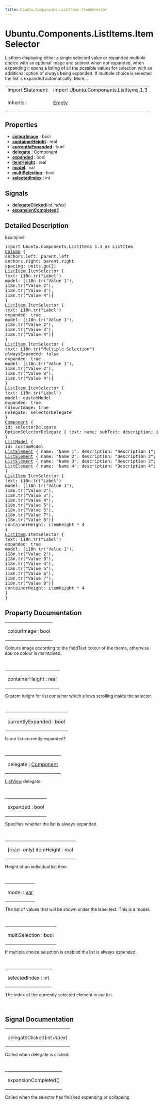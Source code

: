 ```yaml
---
Title: Ubuntu.Components.ListItems.ItemSelector
---
```


# Ubuntu.Components.ListItems.ItemSelector

<span class="subtitle"></span>
<!-- $$$ItemSelector-brief -->
<p>ListItem displaying either a single selected value or expanded multiple choice with an optional image and subtext when not expanded, when expanding it opens a listing of all the possible values for selection with an additional option of always being expanded. If multiple choice is selected the list is expanded automatically. More...</p>
<!-- @@@ItemSelector -->
<table class="alignedsummary">
<tr><td class="memItemLeft rightAlign topAlign"> Import Statement:</td><td class="memItemRight bottomAlign"> import Ubuntu.Components.ListItems 1.3</td></tr><tr><td class="memItemLeft rightAlign topAlign"> Inherits:</td><td class="memItemRight bottomAlign"> <p><a href="Ubuntu.Components.ListItems.Empty.md">Empty</a></p>
</td></tr></table><ul>
</ul>
<h2 id="properties">Properties</h2>
<ul>
<li class="fn"><b><b><a href="#colourImage-prop">colourImage</a></b></b> : bool</li>
<li class="fn"><b><b><a href="#containerHeight-prop">containerHeight</a></b></b> : real</li>
<li class="fn"><b><b><a href="#currentlyExpanded-prop">currentlyExpanded</a></b></b> : bool</li>
<li class="fn"><b><b><a href="#delegate-prop">delegate</a></b></b> : Component</li>
<li class="fn"><b><b><a href="#expanded-prop">expanded</a></b></b> : bool</li>
<li class="fn"><b><b><a href="#itemHeight-prop">itemHeight</a></b></b> : real</li>
<li class="fn"><b><b><a href="#model-prop">model</a></b></b> : var</li>
<li class="fn"><b><b><a href="#multiSelection-prop">multiSelection</a></b></b> : bool</li>
<li class="fn"><b><b><a href="#selectedIndex-prop">selectedIndex</a></b></b> : int</li>
</ul>
<h2 id="signals">Signals</h2>
<ul>
<li class="fn"><b><b><a href="#delegateClicked-signal">delegateClicked</a></b></b>(int <i>index</i>)</li>
<li class="fn"><b><b><a href="#expansionCompleted-signal">expansionCompleted</a></b></b>()</li>
</ul>
<!-- $$$ItemSelector-description -->
<h2 id="details">Detailed Description</h2>
</p>
<p>Examples:</p>
<pre class="qml">import Ubuntu.Components.ListItems 1.3 as ListItem
<span class="type"><a href="QtQuick.Column.md">Column</a></span> {
<span class="name">anchors</span>.left: <span class="name">parent</span>.<span class="name">left</span>
<span class="name">anchors</span>.right: <span class="name">parent</span>.<span class="name">right</span>
<span class="name">spacing</span>: <span class="name">units</span>.<span class="name">gu</span>(<span class="number">3</span>)
<span class="type"><a href="Ubuntu.Components.ListItem.md">ListItem</a></span>.ItemSelector {
<span class="name">text</span>: <span class="name">i18n</span>.<span class="name">tr</span>(<span class="string">&quot;Label&quot;</span>)
<span class="name">model</span>: [<span class="name">i18n</span>.<span class="name">tr</span>(<span class="string">&quot;Value 1&quot;</span>),
<span class="name">i18n</span>.<span class="name">tr</span>(<span class="string">&quot;Value 2&quot;</span>),
<span class="name">i18n</span>.<span class="name">tr</span>(<span class="string">&quot;Value 3&quot;</span>),
<span class="name">i18n</span>.<span class="name">tr</span>(<span class="string">&quot;Value 4&quot;</span>)]
}
<span class="type"><a href="Ubuntu.Components.ListItem.md">ListItem</a></span>.ItemSelector {
<span class="name">text</span>: <span class="name">i18n</span>.<span class="name">tr</span>(<span class="string">&quot;Label&quot;</span>)
<span class="name">expanded</span>: <span class="number">true</span>
<span class="name">model</span>: [<span class="name">i18n</span>.<span class="name">tr</span>(<span class="string">&quot;Value 1&quot;</span>),
<span class="name">i18n</span>.<span class="name">tr</span>(<span class="string">&quot;Value 2&quot;</span>),
<span class="name">i18n</span>.<span class="name">tr</span>(<span class="string">&quot;Value 3&quot;</span>),
<span class="name">i18n</span>.<span class="name">tr</span>(<span class="string">&quot;Value 4&quot;</span>)]
}
<span class="type"><a href="Ubuntu.Components.ListItem.md">ListItem</a></span>.ItemSelector {
<span class="name">text</span>: <span class="name">i18n</span>.<span class="name">tr</span>(<span class="string">&quot;Multiple Selection&quot;</span>)
<span class="name">alwaysExpanded</span>: <span class="number">false</span>
<span class="name">expanded</span>: <span class="number">true</span>
<span class="name">model</span>: [<span class="name">i18n</span>.<span class="name">tr</span>(<span class="string">&quot;Value 1&quot;</span>),
<span class="name">i18n</span>.<span class="name">tr</span>(<span class="string">&quot;Value 2&quot;</span>),
<span class="name">i18n</span>.<span class="name">tr</span>(<span class="string">&quot;Value 3&quot;</span>),
<span class="name">i18n</span>.<span class="name">tr</span>(<span class="string">&quot;Value 4&quot;</span>)]
}
<span class="type"><a href="Ubuntu.Components.ListItem.md">ListItem</a></span>.ItemSelector {
<span class="name">text</span>: <span class="name">i18n</span>.<span class="name">tr</span>(<span class="string">&quot;Label&quot;</span>)
<span class="name">model</span>: <span class="name">customModel</span>
<span class="name">expanded</span>: <span class="number">true</span>
<span class="name">colourImage</span>: <span class="number">true</span>
<span class="name">delegate</span>: <span class="name">selectorDelegate</span>
}
<span class="type"><a href="QtQml.Component.md">Component</a></span> {
<span class="name">id</span>: <span class="name">selectorDelegate</span>
<span class="type">OptionSelectorDelegate</span> { <span class="name">text</span>: <span class="name">name</span>; <span class="name">subText</span>: <span class="name">description</span>; <span class="name">iconSource</span>: <span class="name">image</span> }
}
<span class="type"><a href="QtQml.ListModel.md">ListModel</a></span> {
<span class="name">id</span>: <span class="name">customModel</span>
<span class="type"><a href="QtQml.ListElement.md">ListElement</a></span> { <span class="name">name</span>: <span class="string">&quot;Name 1&quot;</span>; <span class="name">description</span>: <span class="string">&quot;Description 1&quot;</span>; <span class="name">image</span>: <span class="string">&quot;images.png&quot;</span> }
<span class="type"><a href="QtQml.ListElement.md">ListElement</a></span> { <span class="name">name</span>: <span class="string">&quot;Name 2&quot;</span>; <span class="name">description</span>: <span class="string">&quot;Description 2&quot;</span>; <span class="name">image</span>: <span class="string">&quot;images.png&quot;</span> }
<span class="type"><a href="QtQml.ListElement.md">ListElement</a></span> { <span class="name">name</span>: <span class="string">&quot;Name 3&quot;</span>; <span class="name">description</span>: <span class="string">&quot;Description 3&quot;</span>; <span class="name">image</span>: <span class="string">&quot;images.png&quot;</span> }
<span class="type"><a href="QtQml.ListElement.md">ListElement</a></span> { <span class="name">name</span>: <span class="string">&quot;Name 4&quot;</span>; <span class="name">description</span>: <span class="string">&quot;Description 4&quot;</span>; <span class="name">image</span>: <span class="string">&quot;images.png&quot;</span> }
}
<span class="type"><a href="Ubuntu.Components.ListItem.md">ListItem</a></span>.ItemSelector {
<span class="name">text</span>: <span class="name">i18n</span>.<span class="name">tr</span>(<span class="string">&quot;Label&quot;</span>)
<span class="name">model</span>: [<span class="name">i18n</span>.<span class="name">tr</span>(<span class="string">&quot;Value 1&quot;</span>),
<span class="name">i18n</span>.<span class="name">tr</span>(<span class="string">&quot;Value 2&quot;</span>),
<span class="name">i18n</span>.<span class="name">tr</span>(<span class="string">&quot;Value 3&quot;</span>),
<span class="name">i18n</span>.<span class="name">tr</span>(<span class="string">&quot;Value 4&quot;</span>),
<span class="name">i18n</span>.<span class="name">tr</span>(<span class="string">&quot;Value 5&quot;</span>),
<span class="name">i18n</span>.<span class="name">tr</span>(<span class="string">&quot;Value 6&quot;</span>),
<span class="name">i18n</span>.<span class="name">tr</span>(<span class="string">&quot;Value 7&quot;</span>),
<span class="name">i18n</span>.<span class="name">tr</span>(<span class="string">&quot;Value 8&quot;</span>)]
<span class="name">containerHeight</span>: <span class="name">itemHeight</span> <span class="operator">*</span> <span class="number">4</span>
}
<span class="type"><a href="Ubuntu.Components.ListItem.md">ListItem</a></span>.ItemSelector {
<span class="name">text</span>: <span class="name">i18n</span>.<span class="name">tr</span>(<span class="string">&quot;Label&quot;</span>)
<span class="name">expanded</span>: <span class="number">true</span>
<span class="name">model</span>: [<span class="name">i18n</span>.<span class="name">tr</span>(<span class="string">&quot;Value 1&quot;</span>),
<span class="name">i18n</span>.<span class="name">tr</span>(<span class="string">&quot;Value 2&quot;</span>),
<span class="name">i18n</span>.<span class="name">tr</span>(<span class="string">&quot;Value 3&quot;</span>),
<span class="name">i18n</span>.<span class="name">tr</span>(<span class="string">&quot;Value 4&quot;</span>),
<span class="name">i18n</span>.<span class="name">tr</span>(<span class="string">&quot;Value 5&quot;</span>),
<span class="name">i18n</span>.<span class="name">tr</span>(<span class="string">&quot;Value 6&quot;</span>),
<span class="name">i18n</span>.<span class="name">tr</span>(<span class="string">&quot;Value 7&quot;</span>),
<span class="name">i18n</span>.<span class="name">tr</span>(<span class="string">&quot;Value 8&quot;</span>)]
<span class="name">containerHeight</span>: <span class="name">itemHeight</span> <span class="operator">*</span> <span class="number">4</span>
}
}</pre>
<!-- @@@ItemSelector -->
<h2>Property Documentation</h2>
<!-- $$$colourImage -->
<table class="qmlname"><tr valign="top" id="colourImage-prop"><td class="tblQmlPropNode"><p><span class="name">colourImage</span> : <span class="type">bool</span></p></td></tr></table><p>Colours image according to the fieldText colour of the theme, otherwise source colour is maintained.</p>
<!-- @@@colourImage -->
<br/>
<!-- $$$containerHeight -->
<table class="qmlname"><tr valign="top" id="containerHeight-prop"><td class="tblQmlPropNode"><p><span class="name">containerHeight</span> : <span class="type">real</span></p></td></tr></table><p>Custom height for list container which allows scrolling inside the selector.</p>
<!-- @@@containerHeight -->
<br/>
<!-- $$$currentlyExpanded -->
<table class="qmlname"><tr valign="top" id="currentlyExpanded-prop"><td class="tblQmlPropNode"><p><span class="name">currentlyExpanded</span> : <span class="type">bool</span></p></td></tr></table><p>Is our list currently expanded?</p>
<!-- @@@currentlyExpanded -->
<br/>
<!-- $$$delegate -->
<table class="qmlname"><tr valign="top" id="delegate-prop"><td class="tblQmlPropNode"><p><span class="name">delegate</span> : <span class="type"><a href="QtQml.Component.md">Component</a></span></p></td></tr></table><p><a href="QtQuick.ListView.md">ListView</a> delegate.</p>
<!-- @@@delegate -->
<br/>
<!-- $$$expanded -->
<table class="qmlname"><tr valign="top" id="expanded-prop"><td class="tblQmlPropNode"><p><span class="name">expanded</span> : <span class="type">bool</span></p></td></tr></table><p>Specifies whether the list is always expanded.</p>
<!-- @@@expanded -->
<br/>
<!-- $$$itemHeight -->
<table class="qmlname"><tr valign="top" id="itemHeight-prop"><td class="tblQmlPropNode"><p><span class="qmlreadonly">[read-only] </span><span class="name">itemHeight</span> : <span class="type">real</span></p></td></tr></table><p>Height of an individual list item.</p>
<!-- @@@itemHeight -->
<br/>
<!-- $$$model -->
<table class="qmlname"><tr valign="top" id="model-prop"><td class="tblQmlPropNode"><p><span class="name">model</span> : <span class="type"><a href="http://doc.qt.io/qt-5/qml-var.html">var</a></span></p></td></tr></table><p>The list of values that will be shown under the label text. This is a model.</p>
<!-- @@@model -->
<br/>
<!-- $$$multiSelection -->
<table class="qmlname"><tr valign="top" id="multiSelection-prop"><td class="tblQmlPropNode"><p><span class="name">multiSelection</span> : <span class="type">bool</span></p></td></tr></table><p>If multiple choice selection is enabled the list is always expanded.</p>
<!-- @@@multiSelection -->
<br/>
<!-- $$$selectedIndex -->
<table class="qmlname"><tr valign="top" id="selectedIndex-prop"><td class="tblQmlPropNode"><p><span class="name">selectedIndex</span> : <span class="type">int</span></p></td></tr></table><p>The index of the currently selected element in our list.</p>
<!-- @@@selectedIndex -->
<br/>
<h2>Signal Documentation</h2>
<!-- $$$delegateClicked -->
<table class="qmlname"><tr valign="top" id="delegateClicked-signal"><td class="tblQmlFuncNode"><p><span class="name">delegateClicked</span>(<span class="type">int</span><i> index</i>)</p></td></tr></table><p>Called when delegate is clicked.</p>
<!-- @@@delegateClicked -->
<br/>
<!-- $$$expansionCompleted -->
<table class="qmlname"><tr valign="top" id="expansionCompleted-signal"><td class="tblQmlFuncNode"><p><span class="name">expansionCompleted</span>()</p></td></tr></table><p>Called when the selector has finished expanding or collapsing.</p>
<!-- @@@expansionCompleted -->
<br/>
